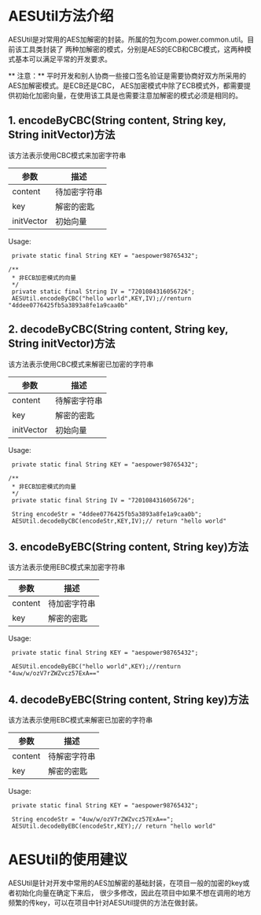 # AESUtil方法介绍
AESUtil是对常用的AES加解密的封装。所属的包为com.power.common.util。目前该工具类封装了
两种加解密的模式，分别是AES的ECB和CBC模式，这两种模式基本可以满足平常的开发要求。

** 注意：** 平时开发和别人协商一些接口签名验证是需要协商好双方所采用的AES加解密模式。是ECB还是CBC，
AES加密模式中除了ECB模式外，都需要提供初始化加密向量，在使用该工具是也需要注意加解密的模式必须是相同的。



## 1. encodeByCBC(String content, String key, String initVector)方法
该方法表示使用CBC模式来加密字符串

参数 | 描述
---|---
content| 待加密字符串
key|解密的密匙
initVector|初始向量
 
Usage:

```
 private static final String KEY = "aespower98765432";

/**
 * 非ECB加密模式的向量
 */
 private static final String IV = "7201084316056726";
 AESUtil.encodeByCBC("hello world",KEY,IV);//renturn "4ddee0776425fb5a3893a8fe1a9caa0b"

```
## 2. decodeByCBC(String content, String key, String initVector)方法
该方法表示使用CBC模式来解密已加密的字符串

参数 | 描述
---|---
content| 待解密字符串
key|解密的密匙
initVector|初始向量
 
Usage:

```
 private static final String KEY = "aespower98765432";

/**
 * 非ECB加密模式的向量
 */
 private static final String IV = "7201084316056726";
 
 String encodeStr = "4ddee0776425fb5a3893a8fe1a9caa0b";
 AESUtil.decodeByCBC(encodeStr,KEY,IV);// return "hello world"

```
## 3. encodeByEBC(String content, String key)方法
该方法表示使用EBC模式来加密字符串

参数 | 描述
---|---
content| 待加密字符串
key|解密的密匙
 
Usage:

```
 private static final String KEY = "aespower98765432";

 AESUtil.encodeByEBC("hello world",KEY);//renturn "4uw/w/ozV7rZWZvcz57ExA=="

```
## 4. decodeByEBC(String content, String key)方法
该方法表示使用EBC模式来解密已加密的字符串

参数 | 描述
---|---
content| 待解密字符串
key|解密的密匙
 
Usage:

```
 private static final String KEY = "aespower98765432";

 String encodeStr = "4uw/w/ozV7rZWZvcz57ExA==";
 AESUtil.decodeByEBC(encodeStr,KEY);// return "hello world"

```

# AESUtil的使用建议

AESUtil是针对开发中常用的AES加解密的基础封装，在项目一般的加密的key或者初始化向量在确定下来后，
很少多修改，因此在项目中如果不想在调用的地方频繁的传key，可以在项目中针对AESUtil提供的方法在做封装。